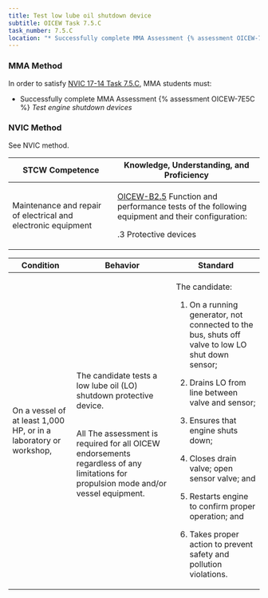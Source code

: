 ```yaml
---
title: Test low lube oil shutdown device
subtitle: OICEW Task 7.5.C 
task_number: 7.5.C
location: "* Successfully complete MMA Assessment {% assessment OICEW-7E5C %} *Test engine shutdown devices*" 
---
```



### MMA Method

In order to satisfy  [NVIC 17-14  Task  7.5.C]({{site.baseurl}}/assets/images/nvic-17-14.pdf), MMA students must:

* Successfully complete MMA Assessment {% assessment OICEW-7E5C %} *Test engine shutdown devices*


### NVIC Method

<a onclick="togglevisibility('nvic_methods')" >See NVIC method.</a>

<div id='nvic_methods' class='hide'>

<table>
<thead>
<tr>
<th class='forty'> STCW Competence </th>
<th class='sixty'> Knowledge, Understanding, and Proficiency </th>
</tr>
</thead>




<tbody>
<tr><td markdown='1'>

Maintenance and repair of electrical and electronic equipment

</td><td markdown='1'>

[OICEW-B2.5](../../tables/31.html#OICEW-B2.5) Function and performance tests of the following equipment and their configuration: 

.3 Protective devices

</td></tr>


</tbody>
</table>


<table>
<thead>
<tr><th class='twenty'>  Condition </th><th class='twenty'> Behavior </th><th  class='sixty'>Standard </th></tr>
</thead>
<tbody >



<tr><td markdown='1'>

On a vessel of at least 1,000 HP, or in a laboratory or workshop,

</td><td markdown='1'>

The candidate tests a low lube oil (LO) shutdown protective device.

<br>

<div class="tooltip">All
<span class="tooltiptext">
The assessment is required for all OICEW endorsements regardless of any limitations for propulsion mode and/or vessel equipment.
</span>
</div>


</td><td markdown='1'>

The candidate:

1. On a running generator, not connected to the bus, shuts off valve to low LO shut down sensor;

2. Drains LO from line between valve and sensor;

3. Ensures that engine shuts down;

4. Closes drain valve; open sensor valve; and

5. Restarts engine to confirm proper operation; and

6. Takes proper action to prevent safety and pollution violations.

</td></tr>
</tbody>
</table>
</div>
